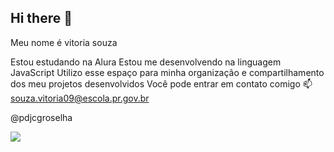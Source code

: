 ## Hi there 👋
Meu nome é vitoria souza

Estou estudando na Alura
Estou me desenvolvendo na linguagem JavaScript
Utilizo esse espaço para minha organização e compartilhamento dos meu projetos desenvolvidos
Você pode entrar em contato comigo 📫
souza.vitoria09@escola.pr.gov.br

@pdjcgroselha

![](https://i.giphy.com/media/v1.Y2lkPTc5MGI3NjExNDkyYXBxZGVjOTJ6YmF6cjltdzhhc2Q3Y2ZpcXByb3I4aGpmbTJqdyZlcD12MV9pbnRlcm5hbF9naWZfYnlfaWQmY3Q9Zw/3l41uSNVTVdcBJr8gj/giphy.gif)

<!--
**pdjcgroselha/pdjcgroselha** is a ✨ _special_ ✨ repository because its `README.md` (this file) appears on your GitHub profile.

Here are some ideas to get you started:

- 🔭 I’m currently working on ...
- 🌱 I’m currently learning ...
- 👯 I’m looking to collaborate on ...
- 🤔 I’m looking for help with ...
- 💬 Ask me about ...
- 📫 How to reach me: ...
- 😄 Pronouns: ...
- ⚡ Fun fact: ...
-->

